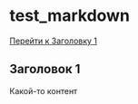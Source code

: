 # test_markdown


[Перейти к Заголовку 1](#title1)

## <a id="title1">Заголовок 1</a>
Какой-то контент
